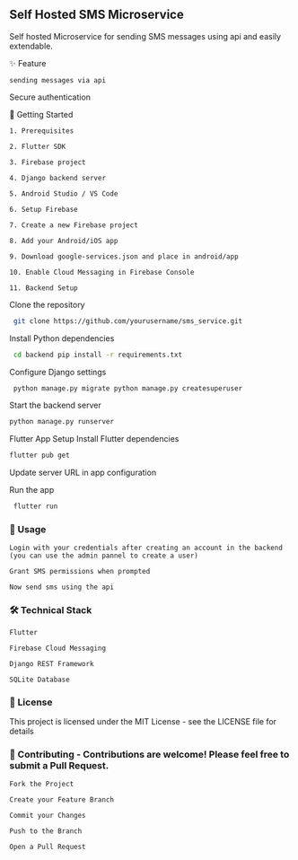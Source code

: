 ## Self Hosted SMS Microservice 
Self hosted Microservice for sending SMS messages using api and easily extendable.

✨ Feature

    sending messages via api 

Secure authentication

🚀 Getting Started

    1. Prerequisites

    2. Flutter SDK

    3. Firebase project

    4. Django backend server

    5. Android Studio / VS Code

    6. Setup Firebase

    7. Create a new Firebase project

    8. Add your Android/iOS app

    9. Download google-services.json and place in android/app

    10. Enable Cloud Messaging in Firebase Console

    11. Backend Setup

Clone the repository 
```bash
 git clone https://github.com/yourusername/sms_service.git
```
Install Python dependencies 
```bash
 cd backend pip install -r requirements.txt
```

Configure Django settings 
```bash
 python manage.py migrate python manage.py createsuperuser
```

Start the backend server 
```bash
python manage.py runserver
```
Flutter App Setup
Install Flutter dependencies 
```bash 
flutter pub get
```

Update server URL in app configuration

Run the app 
```bash
 flutter run
```
### 📱 Usage

    Login with your credentials after creating an account in the backend (you can use the admin pannel to create a user)

    Grant SMS permissions when prompted

    Now send sms using the api 



### 🛠️ Technical Stack
    Flutter

    Firebase Cloud Messaging

    Django REST Framework

    SQLite Database

### 📄 License

This project is licensed under the MIT License - see the LICENSE file for details


### 🤝 Contributing - Contributions are welcome! Please feel free to submit a Pull Request.

    Fork the Project

    Create your Feature Branch

    Commit your Changes

    Push to the Branch

    Open a Pull Request